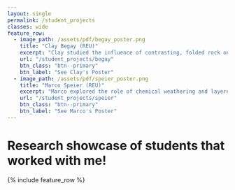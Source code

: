 ```yaml
---
layout: single
permalink: /student_projects
classes: wide
feature_row:
  - image_path: /assets/pdf/begay_poster.png
    title: "Clay Begay (REU)"
    excerpt: "Clay studied the influence of contrasting, folded rock on drainage network reorganization and the development of trellis drainage."
    url: "/student_projects/begay"
    btn_class: "btn--primary"
    btn_label: "See Clay's Poster" 
  - image_path: /assets/pdf/speier_poster.png
    title: "Marco Speier (REU)"
    excerpt: "Marco explored the role of chemical weathering and layered insoluable vs. soluable rock in landscape evolution models."
    url: "/student_projects/speier"
    btn_class: "btn--primary"
    btn_label: "See Marco's Poster" 
---
```

<h1><b>Research showcase of students that worked with me!</b></h1>
{% include feature_row %}